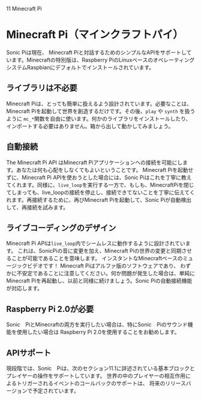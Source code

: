 11 Minecraft Pi

# Minecraft Pi（マインクラフトパイ）
Sonic Piは現在、 Minecraft Piと対話するためのシンプルなAPIをサポートしています。Minecraftの特別版は、Raspberry PiのLinuxベースのオペレーティングシステムRaspbianにデフォルトでインストールされています。

## ライブラリは不必要

Minecraft Piは、とっても簡単に扱えるよう設計されています。必要なことは、Minecraft Piを起動して世界を創造するだけです。その後、`play` や `synth` を扱うように `mc_*`関数を自由に使います。何かのライブラリをインストールしたり、インポートする必要はありません。箱から出して動かしてみましょう。

## 自動接続
The Minecraft Pi API はMinecraft Piアプリケーションへの接続を可能にします。あなたは何も心配をしなくてもよいということです。 Minecraft Piを起動せずに、Minecraft Pi APIを使おうとした場合には、Sonic Piはこれを丁寧に教えてくれます。同様に、`live_loop`を実行する一方で、もしも、MinecraftPiを閉じてしまっても、live_loopの接続を停止し、接続できてないことを丁寧に伝えてくれます。再接続するために、再びMinecraft Piを起動して、Sonic Piが自動検出して、再接続を試みます。

## ライブコーディングのデザイン

Minecraft Pi APIは`live_loop`内でシームレスに動作するように設計されています。
これは、SonicPiの音に変更を加え、Minecraft Piの世界の変更と同期させることが可能であることを意味します。
インスタントなMinecraftベースのミュージックビデオです！ Minecraft Piはアルファ版のソフトウェアであり、
わずかに不安定であることに注意してください。何か問題が発生した場合は、単純にMinecraft Piを再起動し、以前と同様に続けましょう。Sonic Piの自動接続機能が対応します。

## Raspberry Pi 2.0が必要

Sonic　PiとMinecraftの両方を実行したい場合は、特にSonic　Piのサウンド機能を使用したい場合は
Raspberry Pi 2.0を使用することをお勧めします。

## APIサポート

現段階では、Sonic　Piは、次のセクション11.1に詳述されている基本ブロックとプレイヤーの操作をサポートしています。
世界の中のプレイヤーの相互作用によるトリガーされるイベントのコールバックのサポートは、
将来のリリースバージョンで予定されています。

